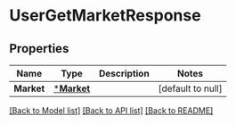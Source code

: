 # UserGetMarketResponse

## Properties
Name | Type | Description | Notes
------------ | ------------- | ------------- | -------------
**Market** | [***Market**](Market.md) |  | [default to null]

[[Back to Model list]](../README.md#documentation-for-models) [[Back to API list]](../README.md#documentation-for-api-endpoints) [[Back to README]](../README.md)

